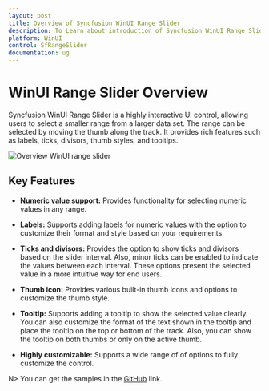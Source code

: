 ```yaml
---
layout: post
title: Overview of Syncfusion WinUI Range Slider
description: To Learn about introduction of Syncfusion WinUI Range Slider (SfRangeSlider) control and its available features.
platform: WinUI
control: SfRangeSlider
documentation: ug
---
```


# WinUI Range Slider Overview

Syncfusion WinUI Range Slider is a highly interactive UI control, allowing users to select a smaller range from a larger data set. The range can be selected by moving the thumb along the track. It provides rich features such as labels, ticks, divisors, thumb styles, and tooltips.

![Overview WinUI range slider](images/overview/)

## Key Features

* **Numeric value support:** Provides functionality for selecting numeric values in any range.

* **Labels:** Supports adding labels for numeric values with the option to customize their format and style based on your requirements.

* **Ticks and divisors:** Provides the option to show ticks and divisors based on the slider interval. Also, minor ticks can be enabled to indicate the values between each interval. These options present the selected value in a more intuitive way for end users.

* **Thumb icon:** Provides various built-in thumb icons and options to customize the thumb style.

* **Tooltip:** Supports adding a tooltip to show the selected value clearly. You can also customize the format of the text shown in the tooltip and place the tooltip on the top or bottom of the track. Also, you can show the tooltip on both thumbs or only on the active thumb.

* **Highly customizable:** Supports a wide range of of options to fully customize the control.

N> You can get the samples in the [GitHub]() link. 